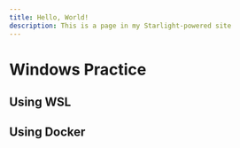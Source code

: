 ```yaml
---
title: Hello, World!
description: This is a page in my Starlight-powered site
---
```


# Windows Practice

## Using WSL

## Using Docker
